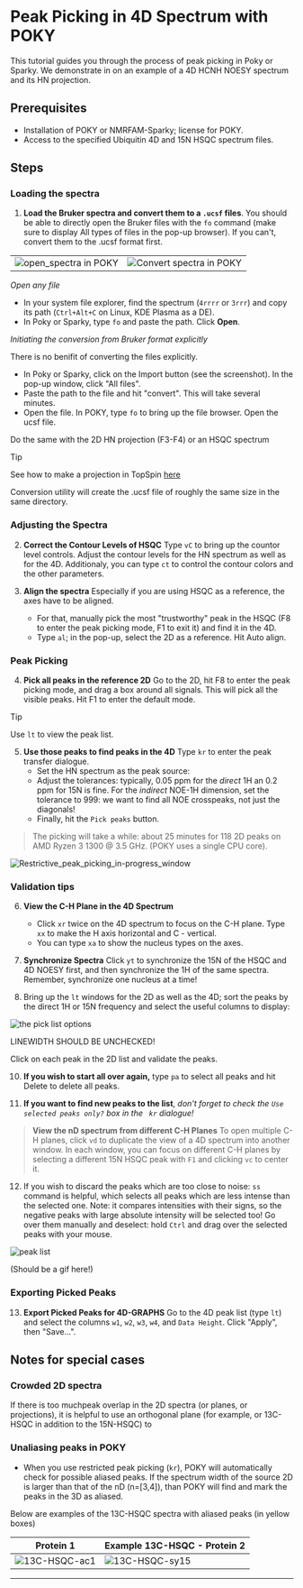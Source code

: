 # Peak Picking in 4D Spectrum with POKY

This tutorial guides you through the process of peak picking in Poky or Sparky. We demonstrate in on an example of a 4D HCNH NOESY spectrum and its HN projection. 

## Prerequisites

- Installation of POKY or NMRFAM-Sparky; license for POKY.
- Access to the specified Ubiquitin 4D and 15N HSQC spectrum files.

## Steps

### Loading the spectra

1. **Load the Bruker spectra and convert them to a `.ucsf` files**. 
You should be able to directly open the Bruker files with the `fo` command (make sure to display All types of files in the pop-up browser). If you can't, convert them to the .ucsf format first. 

|||
|---|---|
|![open_spectra in POKY](./images/Open_Bruker_spectra_POKY.png)|![Convert spectra in POKY](./images/Convert_Bruker_UCSF_SPARKY.png)|

*Open any file*
- In your system file explorer, find the spectrum (`4rrrr` or `3rrr`) and copy its path (`Ctrl+Alt+C` on Linux, KDE Plasma as a DE).
- In Poky or Sparky, type `fo` and paste the path. Click **Open**. 

*Initiating the conversion from Bruker format explicitly*

There is no benifit of converting the files explicitly.

- In Poky or Sparky, click on the Import button (see the screenshot). In the pop-up window, click "All files". 
- Paste the path to the file and hit "convert". This will take several minutes. 
- Open the file. In POKY, type `fo` to bring up the file browser. Open the ucsf file. 

Do the same with the 2D HN projection (F3-F4) or an HSQC spectrum

> [!TIP]
> See how to make a projection in TopSpin [here](/TOPSPIN/Common_Topspin_Commands.md)

Conversion utility will create the .ucsf file of roughly the same size in the same directory.

### Adjusting the Spectra

2. **Correct the Contour Levels of HSQC** Type `vC` to bring up the countor level controls. Adjust the contour levels for the HN spectrum as well as for the 4D. Additionaly, you can type `ct` to control the contour colors and the other parameters. 

3. **Align the spectra** Especially if you are using HSQC as a reference, the axes have to be aligned. 
	- For that, manually pick the most "trustworthy" peak in the HSQC (F8 to enter the peak picking mode, F1 to exit it) and find it in the 4D. 
	- Type `al`; in the pop-up, select the 2D as a reference. Hit Auto align.

### Peak Picking

4. **Pick all peaks in the reference 2D** Go to the 2D, hit F8 to enter the peak picking mode, and drag a box around all signals. This will pick all the visible peaks. Hit F1 to enter the default mode. 

> [!TIP]
> Use `lt` to view the peak list. 

5. **Use those peaks to find peaks in the 4D** Type `kr` to  enter the peak transfer dialogue. 
    - Set the HN spectrum as the peak source:	
    - Adjust the tolerances: typically, 0.05 ppm for the *direct* 1H an 0.2 ppm for 15N is fine. For the *indirect* NOE-1H dimension, set the tolerance to 999: we want to find all NOE crosspeaks, not just the diagonals! 
    - Finally, hit the `Pick peaks` button.

> The picking will take a while: about 25 minutes for 118 2D peaks on AMD Ryzen 3 1300 @ 3.5 GHz. (POKY uses a single CPU core).


![Restrictive_peak_picking_in-progress_window](./images/Peak_picking_running.png)

### Validation tips

6. **View the C-H Plane in the 4D Spectrum**
   - Click `xr` twice on the 4D spectrum to focus on the C-H plane. Type `xx` to make the H axis horizontal and C - vertical.
	- You can type `xa` to show the nucleus types on the axes.

8. **Synchronize Spectra** Click `yt` to synchronize the 15N of the HSQC and 4D NOESY first, and then synchronize the 1H of the same spectra. Remember, synchronize one nucleus at a time!

9. Bring up the `lt` windows for the 2D as well as the 4D; sort the peaks by the direct 1H or 15N frequency and select the useful columns to display:

![the pick list options](./images/Peak_list_columns.png)

LINEWIDTH SHOULD BE UNCHECKED!

Click on each peak in the 2D list and validate the peaks. 

10. **If you wish to start all over again,** type `pa` to select all peaks and hit Delete to delete all peaks. 

11. **If you want to find new peaks to the list**, *don't forget to check the `Use selected peaks only?` box in the ` kr` dialogue!*

> **View the nD spectrum from different C-H Planes** To open multiple C-H planes, click `vd` to duplicate the view of a 4D spectrum into another window. In each window, you can focus on different C-H planes by selecting a different 15N HSQC peak with `F1` and clicking `vc` to center it.

12. If you wish to discard the peaks which are too close to noise: `ss` command is helpful, which selects all peaks which are less intense than the selected one.
Note: it compares intensities with their signs, so the negative peaks with large absolute intensity will be selected too! Go over them manually and deselect: hold `Ctrl` and drag over the
selected peaks with your mouse. 

![peak list](./images/peak-list-window.png)

(Should be a gif here!)

### Exporting Picked Peaks

13. **Export Picked Peaks for 4D-GRAPHS** Go to the 4D peak list (type `lt`) and select the columns `w1`, `w2`, `w3`, `w4`, and `Data Height`. Click "Apply", then "Save...".

## Notes for special cases

### Crowded 2D spectra

If there is too muchpeak overlap in the 2D spectra (or planes, or projections), it is helpful to use 
an orthogonal plane (for example, or 13C-HSQC in addition to the 15N-HSQC) to 


### Unaliasing peaks in POKY
  
* When you use restricted peak picking (`kr`), POKY will automatically check for possible aliased peaks.
If the spectrum width of the source 2D is larger than that of the nD (n=[3,4]), than
POKY will find and mark the peaks in the 3D as aliased.
  
Below are examples of the 13C-HSQC spectra with aliased peaks (in yellow boxes)

| Protein 1                                                        | Example 13C-HSQC - Protein 2                                       |
|------------------------------------------------------------------|--------------------------------------------------------------------|
| ![13C-HSQC-ac1](./images/13C-HSQC-ac1-aliased.png) | ![13C-HSQC-sy15](./images/13C-HSQC-sy15-aliased.png) |
 
----------------------------
